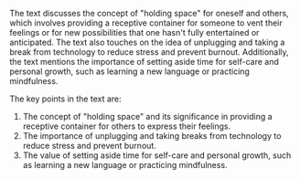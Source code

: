 
The text discusses the concept of "holding space" for oneself and others, which involves providing a receptive container for someone to vent their feelings or for new possibilities that one hasn't fully entertained or anticipated. The text also touches on the idea of unplugging and taking a break from technology to reduce stress and prevent burnout. Additionally, the text mentions the importance of setting aside time for self-care and personal growth, such as learning a new language or practicing mindfulness.

The key points in the text are:

1. The concept of "holding space" and its significance in providing a receptive container for others to express their feelings.
2. The importance of unplugging and taking breaks from technology to reduce stress and prevent burnout.
3. The value of setting aside time for self-care and personal growth, such as learning a new language or practicing mindfulness.